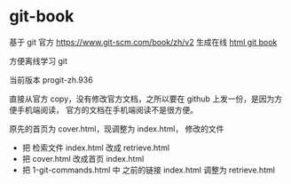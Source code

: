 # git-book

基于 git 官方 https://www.git-scm.com/book/zh/v2 生成在线 [html git book](http://demones.github.io/git-book/)

方便离线学习 git

当前版本 progit-zh.936

直接从官方 copy，没有修改官方文档，之所以要在 github 上发一份，是因为方便手机端阅读，
官方的文档在手机端阅读不是很方便。

原先的首页为 cover.html，现调整为 index.html， 修改的文件

* 把 检索文件 index.html 改成 retrieve.html
* 把 cover.html 改成首页 index.html
* 把 1-git-commands.html 中 之前的链接 index.html 调整为 retrieve.html
